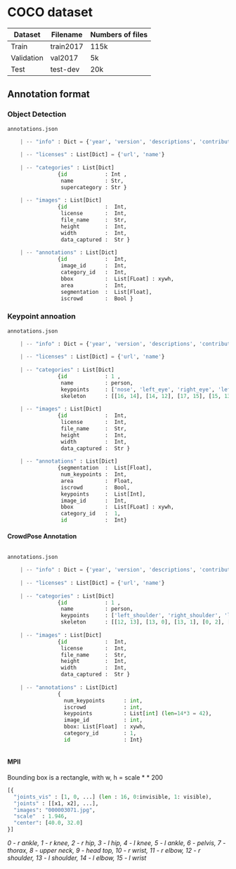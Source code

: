 # COCO dataset


| Dataset    | Filename  | Numbers of files |
| ---------- | --------- | ---------------- | 
| Train      | train2017 | 115k             | 
| Validation | val2017   | 5k               |  
| Test       | test-dev  | 20k              | 


## Annotation format

### Object Detection
```python
annotations.json

	| -- "info" : Dict = {'year', 'version', 'descriptions', 'contributor'}
	
	| -- "licenses" : List[Dict] = {'url', 'name'}
	
	| -- "categories" : List[Dict]
				{id            : Int , 
				 name          : Str, 
				 supercategory : Str }
	
	| -- "images" : List[Dict]
				{id            :  Int, 
				 license       :  Int, 
				 file_name     :  Str,
				 height        :  Int, 
				 width         :  Int, 
				 data_captured :  Str }
	
	| -- "annotations" : List[Dict]
				{id            :  Int, 
				 image_id      :  Int,
				 category_id   :  Int, 
				 bbox          :  List[FLoat] : xywh, 
				 area          :  Int, 
				 segmentation  :  List[Float], 
				 iscrowd       :  Bool }

```

### Keypoint annoation
```python
annotations.json

	| -- "info" : Dict = {'year', 'version', 'descriptions', 'contributor'}
	
	| -- "licenses" : List[Dict] = {'url', 'name'}
	
	| -- "categories" : List[Dict]
				{id            : 1 , 
				 name          : person, 
				 keypoints     : ['nose', 'left_eye', 'right_eye', 'left_ear', 'right_ear', 'left_shoulder', 'right_shoulder', 'left_elbow', 'right_elbow', 'left_wrist', 'right_wrist', 'left_hip', 'right_hip', 'left_knee', 'right_knee', 'left_ankle', 'right_ankle'],
				 skeleton      : [[16, 14], [14, 12], [17, 15], [15, 13], [12, 13], [6, 12], [7, 13], [6, 7], [6, 8], [7, 9], [8, 10], [9, 11], [2, 3], [1, 2], [1, 3], [2, 4], [3, 5], [4, 6], [5, 7]]}
	
	| -- "images" : List[Dict]
				{id            :  Int, 
				 license       :  Int, 
				 file_name     :  Str,
				 height        :  Int, 
				 width         :  Int, 
				 data_captured :  Str }
	
	| -- "annotations" : List[Dict]
				{segmentation  :  List[Float],
				 num_keypoints :  Int,
				 area          :  Float, 
				 iscrowd       :  Bool,
				 keypoints     :  List[Int],
				 image_id      :  Int,
				 bbox          :  List[FLoat] : xywh, 
				 category_id   :  1, 
				 id            :  Int}
```

#### CrowdPose Annotation

```python

annotations.json

	| -- "info" : Dict = {'year', 'version', 'descriptions', 'contributor'}
	
	| -- "licenses" : List[Dict] = {'url', 'name'}
	
	| -- "categories" : List[Dict]
				{id            : 1 , 
				 name          : person, 
				 keypoints     : ['left_shoulder', 'right_shoulder', 'left_elbow', 'right_elbow', 'left_wrist', 'right_wrist', 'left_hip', 'right_hip', 'left_knee', 'right_knee', 'left_ankle', 'right_ankle', 'head', 'neck'],
				 skeleton      : [[12, 13], [13, 0], [13, 1], [0, 2], [2, 4], [1, 3], [3, 5], [13, 7], [13, 6], [7, 9], [9, 11], [6, 8], [8, 10]]}
	
	| -- "images" : List[Dict]
				{id            :  Int, 
				 license       :  Int, 
				 file_name     :  Str,
				 height        :  Int, 
				 width         :  Int, 
				 data_captured :  Str }
	
	| -- "annotations" : List[Dict]
				{
				  num_keypoints      : int,
				  iscrowd            : int,
				  keypoints          : List[int] (len=14*3 = 42),
				  image_id           : int,
				  bbox: List[Float]  : xywh,
				  category_id        : 1,
				  id                 : Int}



```

#### MPII
Bounding box is a rectangle, with w, h = scale * * 200

```python
[{
  "joints_vis" : [1, 0, ...] (len : 16, 0:invisible, 1: visible),
  "joints" : [[x1, x2], ...],
  "images": "000003071.jpg",
  "scale"  : 1.946,
  "center": [40.0, 32.0]
}]
```

_0 - r ankle, 1 - r knee, 2 - r hip, 3 - l hip, 4 - l knee, 5 - l ankle, 6 - pelvis, 7 - thorax, 8 - upper neck, 9 - head top, 10 - r wrist, 11 - r elbow, 12 - r shoulder, 13 - l shoulder, 14 - l elbow, 15 - l wrist_
